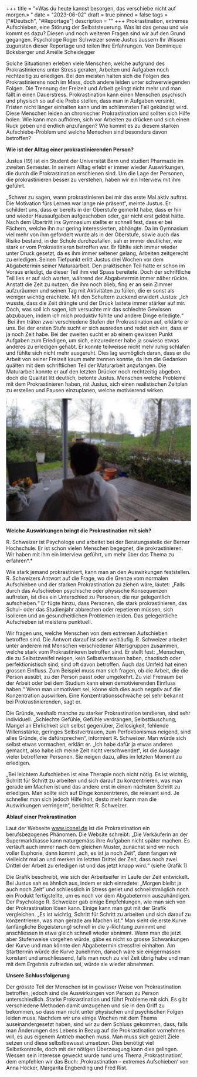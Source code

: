+++
title = "«Was du heute kannst besorgen, das verschiebe nicht auf morgen.» "
date = "2023-06-02"
draft = true
pinned = false
tags = ["#Deutsch", "#Reportage"]
description = ""
+++
Prokrastination, extremes Aufschieben, eine Störung der Selbststeuerung. Was ist das genau und wie kommt es dazu? Diesen und noch weiteren Fragen sind wir auf den Grund gegangen. Psychologe Roger Schweizer sowie Justus  äussern Ihr Wissen zugunsten dieser Reportage und teilen Ihre Erfahrungen.
Von Dominique Boksberger und Amélie Scheidegger 

Solche Situationen erleben viele Menschen, welche aufgrund des Prokrastinierens unter Stress geraten, Arbeiten und Aufgaben noch rechtzeitig zu erledigen. Bei den meisten halten sich die Folgen des Prokrastinierens noch im Mass, doch andere leiden unter schwerwiegenden Folgen. Die Trennung der Freizeit und Arbeit gelingt nicht mehr und man fällt in einen Dauerstress. Prokrastination kann einen Menschen psychisch und physisch so auf die Probe stellen, dass man in Aufgaben versinkt, Fristen nicht länger einhalten kann und im schlimmsten Fall gekündigt wird. Diese Menschen leiden an chronischer Prokrastination und sollten sich Hilfe holen. Wie kann man aufhören, sich vor Arbeiten zu drücken und sich einen Ruck geben und endlich anzufangen? Wie kommt es zu diesem starken Aufschiebe-Problem und welche Menschen sind besonders davon betroffen?



**Wie ist der Alltag einer prokrastinierenden Person?**

Justus (19) ist ein Student der Universität Bern und studiert Pharmazie im zweiten Semester. In seinem Alltag erlebt er immer wieder Auswirkungen, die durch die Prokrastination erschienen sind. Um die Lage der Personen, die prokrastinieren besser zu verstehen, haben wir ein Interview mit ihm geführt. 

„Schwer zu sagen, wann prokrastinieren bei mir das erste Mal aktiv auftrat. Die Motivation fürs Lernen war lange nie präsent“, meinte Justus. Er schildert uns, dass er bereits in der Oberstufe gemerkt habe, dass er hin und wieder Hausaufgaben aufgeschoben oder, gar nicht erst gelöst hätte. Nach dem Übertritt ins Gymnasium stellte er schnell fest, dass er bei Fächern, welche ihn nur gering interessierten, abhängte. Da im Gymnasium viel mehr von ihm gefordert wurde als in der Oberstufe, sowie auch das Risiko bestand, in der Schule durchzufallen, sah er immer deutlicher, wie stark er vom Prokrastinieren betroffen war. Er fühlte sich immer wieder unter Druck gesetzt, da es ihm immer seltener gelang, Arbeiten zeitgerecht zu erledigen. Seinen Tiefpunkt erlitt Justus drei Wochen vor dem Abgabetermin seiner Maturaarbeit. Den praktischen Teil hatte er schon im Voraus erledigt, da dieser Teil ihm viel Spass bereitete. Doch der schriftliche Teil lies er auf sich warten, während der Abgabetermin immer näher rückte. Anstatt die Zeit zu nutzen, die ihm noch blieb, fing er an sein Zimmer aufzuräumen und seinen Tag mit Aktivitäten zu füllen, die er sonst als weniger wichtig erachtete. Mit den Schultern zuckend erwidert Justus: „Ich wusste, dass die Zeit drängte und der Druck lastete immer stärker auf mir. Doch, was soll ich sagen, ich versuchte mir das schlechte Gewissen abzubauen, indem ich mich produktiv fühlte und andere Dinge erledigte.“  Bei ihm träten zwei verschiedene Stufen der Prokrastination auf, erklärte er uns. Bei der ersten Stufe sucht er sich ausreden und redet sich ein, dass er ja noch Zeit habe. Bei der zweiten sucht er ab einem gewissen Punkt Aufgaben zum Erledigen, um sich, einzuredener habe ja sowieso etwas anderes zu erledigen gehabt. Er konnte teilweisse nicht mehr ruhig schlafen und fühlte sich nicht mehr ausgeruht. Dies lag womöglich daran, dass er die Arbeit von seiner Freizeit kaum mehr trennen konnte, da ihm die Gedanken quälten mit dem schriftlichen Teil der Maturarbeit anzufangen. Die Maturarbeit konnte er auf den letzten Drücker noch rechtzeitig abgeben, doch die Qualität litt deutlich, betonte Justus. Menschen welche Probleme mit dem Prokrastinieren haben, rät Justus, sich einen realistischen Zeitplan zu erstellen und Pausen einzuplanen, welche motivierend wirken. 

![](screenshot-2023-06-02-095310.png)

**Welche Auswirkungen bringt die Prokrastination mit sich?**

R. Schweizer ist Psychologe und arbeitet bei der Beratungsstelle der Berner Hochschule. Er ist schon vielen Menschen begegnet, die prokrastinieren. Wir haben mit ihm ein Interview geführt, um mehr über das Thema zu erfahren*.* 

Wie stark jemand prokrastiniert, kann man an den Auswirkungen feststellen. R. Schweizers Antwort auf die Frage, wo die Grenze vom normalen Aufschieben und der starken Prokrastination zu ziehen wäre, lautet: „Falls durch das Aufschieben psychische oder physische Konsequenzen auftreten, ist dies ein Unterschied zu Personen, die nur gelegentlich aufschieben.“ Er fügte hinzu, dass Personen, die stark prokrastinieren, das Schul- oder das Studienjahr abbrechen oder repetieren müssen, sich isolieren und an gesundheitlichen Problemen leiden. Das gelegentliche Aufschieben ist meistens punktuell. 

Wir fragen uns, welche Menschen von dem extremen Aufschieben betroffen sind. Die Antwort darauf ist sehr weitläufig. R. Schweizer arbeitet unter anderem mit Menschen verschiedener Altersgruppen zusammen, welche stark vom Prokrastinieren betroffen sind. Er stellt fest: „Menschen, die zu Selbstzweifel neigen, kein Selbstvertrauen haben, chaotisch oder perfektionistisch sind, sind oft davon betroffen. Auch das Umfeld hat einen grossen Einfluss. Zum Beispiel muss man sich fragen, ob die Arbeit, die die Person ausübt, zu der Person passt oder umgekehrt. Zu viel Freiraum bei der Arbeit oder bei dem Studium kann einen demotivierenden Einfluss haben.“ Wenn man unmotiviert sei, könne sich dies auch negativ auf die Konzentration auswirken. Eine Konzentrationsschwäche sei sehr bekannt bei Prokrastinierenden, sagt er. 

Die Gründe, weshalb manche zu starker Prokrastination tendieren, sind sehr individuell. „Schlechte Gefühle, Gefühle verdrängen, Selbsttäuschung, Mangel an Ehrlichkeit sich selbst gegenüber, Ziellosigkeit, fehlende Willensstärke, geringes Selbstvertrauen, zum Perfektionismus neigend, sind alles Gründe, die dafürsprechen“, informiert R. Schweizer. Man würde sich selbst etwas vormachen, erklärt er. „Ich habe dafür ja etwas anderes gemacht, also habe ich meine Zeit nicht verschwendet“, ist die Aussage vieler betroffener Personen. Sie neigen dazu, alles im letzten Moment zu erledigen.

„Bei leichtem Aufschieben ist eine Therapie noch nicht nötig. Es ist wichtig, Schritt für Schritt zu arbeiten und sich darauf zu konzentrieren, was man gerade am Machen ist und das andere erst in einem nächsten Schritt zu erledigen. Man sollte sich auf Dinge konzentrieren, die relevant sind. Je schneller man sich jedoch Hilfe holt, desto mehr kann man die Auswirkungen verringern“, berichtet R. Schweizer. 

**Ablauf einer Prokrastination**

Laut der Webseite www.iconel.de ist die Prokrastination ein berufsbezogenes Phänomen. Die Website schreibt: „Die Verkäuferin an der Supermarktkasse kann naturgemäss ihre Aufgaben nicht später machen. Es verläuft auch immer nach dem gleichen Muster, zunächst sind wir noch voller Euphorie, dann kommt „ach, es ist ja noch Zeit”, dann fangen wir vielleicht mal an und merken im letzten Drittel der Zeit, dass noch zwei Drittel der Arbeit zu erledigen ist und das jetzt knapp wird.“ (siehe Grafik 1) 

Die Grafik beschreibt, wie sich der Arbeitseifer im Laufe der Zeit entwickelt. Bei Justus sah es ähnlich aus, indem er sich einredete: „Morgen bleibt ja auch noch Zeit” und schliesslich in Stress geriet und schnellstmöglich noch ein Produkt fertigstellte, um es noch vor dem Abgabetermin auszuhändigen. Der Psychologe R. Schweizer gab einige Empfehlungen, wie man sich von der Prokrastination lösen kann. Einige kann man gut mit der Grafik vergleichen. „Es ist wichtig, Schritt für Schritt zu arbeiten und sich darauf zu konzentrieren, was man gerade am Machen ist.“ Man sieht die erste Kurve (anfängliche Begeisterung) schnell in die y-Richtung zunimmt und anschliessen in etwa gleich schnell wieder abnimmt. Wenn man die jetzt aber Stufenweise vorgehen würde, gäbe es nicht so grosse Schwankungen der Kurve und man könnte den Abgabetermin stressfrei einhalten. Am Starttermin würde die Kurve zunehmen, danach wäre sie einigermassen konstant und anschliessend, falls man noch zu viel Zeit übrig habe und man mit dem Ergebnis zufrieden sei, würde sie wieder abnehmen. 

**Unsere Schlussfolgerung**

Der grösste Teil der Menschen ist in gewisser Weise von Prokrastination betroffen, jedoch sind die Auswirkungen von Person zu Person unterschiedlich. Starke Prokrastination und führt Probleme mit sich. Es gibt verschiedene Methoden damit umzugehen und sie in den Griff zu bekommen, so dass man nicht unter physischen und psychischen Folgen leiden muss. Nachdem wir uns einige Wochen mit dem Thema auseinandergesetzt haben, sind wir zu dem Schluss gekommen, dass, falls man Änderungen des Lebens in Bezug auf die Prokrastination vornehmen will, es aus eigenem Antrieb machen muss. Man muss sich gezielt Ziele setzen und diese selbstbewusst umsetzen. Dies benötigt viel Selbstkontrolle, doch mit der nötigen Überzeugung kann dies gelingen. Wessen sein Interesse geweckt wurde rund ums Thema ‚Prokrastination‘, dem empfehlen wir das Buch: ‚Prokrastination – extremes Aufschieben‘ von Anna Höcker, Margarita Engberding und Fred Rist.
